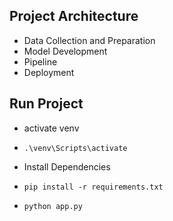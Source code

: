 ## Project Architecture

- Data Collection and Preparation
- Model Development
- Pipeline
- Deployment

## Run Project

- activate venv
- `.\venv\Scripts\activate`
- Install Dependencies
- `pip install -r requirements.txt`

- `python app.py`

